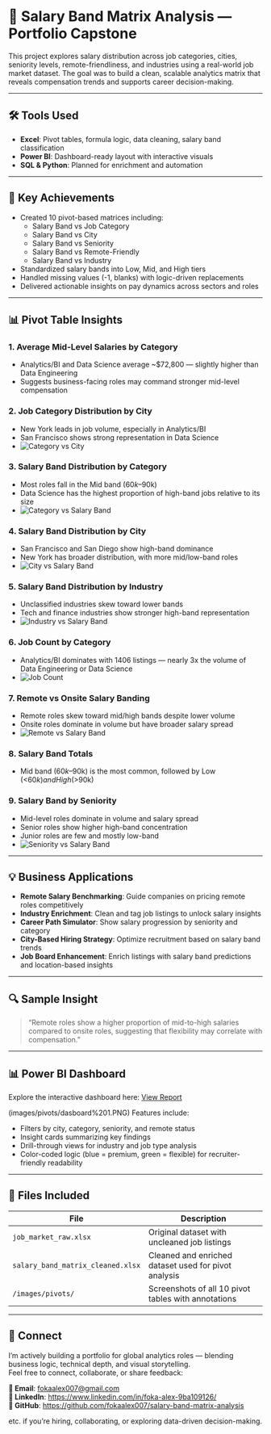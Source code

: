 # 💼 Salary Band Matrix Analysis — Portfolio Capstone

This project explores salary distribution across job categories, cities, seniority levels, remote-friendliness, and industries using a real-world job market dataset. The goal was to build a clean, scalable analytics matrix that reveals compensation trends and supports career decision-making.

---

## 🛠️ Tools Used

- **Excel**: Pivot tables, formula logic, data cleaning, salary band classification  
- **Power BI**: Dashboard-ready layout with interactive visuals  
- **SQL & Python**: Planned for enrichment and automation

---

## 🔑 Key Achievements

- Created 10 pivot-based matrices including:
  - Salary Band vs Job Category  
  - Salary Band vs City  
  - Salary Band vs Seniority  
  - Salary Band vs Remote-Friendly  
  - Salary Band vs Industry  
- Standardized salary bands into Low, Mid, and High tiers  
- Handled missing values (-1, blanks) with logic-driven replacements  
- Delivered actionable insights on pay dynamics across sectors and roles

---

## 📊 Pivot Table Insights

### 1. **Average Mid-Level Salaries by Category**
- Analytics/BI and Data Science average ~$72,800 — slightly higher than Data Engineering  
- Suggests business-facing roles may command stronger mid-level compensation

### 2. **Job Category Distribution by City**
- New York leads in job volume, especially in Analytics/BI  
- San Francisco shows strong representation in Data Science  
- ![Category vs City](images/pivots/category%20vs%20city.PNG)

### 3. **Salary Band Distribution by Category**
- Most roles fall in the Mid band ($60k–$90k)  
- Data Science has the highest proportion of high-band jobs relative to its size  
- ![Category vs Salary Band](images/pivots/category%20vs%20salary%20band.PNG)

### 4. **Salary Band Distribution by City**
- San Francisco and San Diego show high-band dominance  
- New York has broader distribution, with more mid/low-band roles  
- ![City vs Salary Band](images/pivots/city%20vs%20salary%20band.PNG)

### 5. **Salary Band Distribution by Industry**
- Unclassified industries skew toward lower bands  
- Tech and finance industries show stronger high-band representation  
- ![Industry vs Salary Band](images/pivots/industry%20vs%20salary%20band.PNG)

### 6. **Job Count by Category**
- Analytics/BI dominates with 1406 listings — nearly 3x the volume of Data Engineering or Data Science  
- ![Job Count](images/pivots/job%20count.PNG)

### 7. **Remote vs Onsite Salary Banding**
- Remote roles skew toward mid/high bands despite lower volume  
- Onsite roles dominate in volume but have broader salary spread  
- ![Remote vs Salary Band](images/pivots/remote%20friendly%20vs%20salary%20%20band.PNG)

### 8. **Salary Band Totals**
- Mid band ($60k–$90k) is the most common, followed by Low (<$60k) and High (>$90k)

### 9. **Salary Band by Seniority**
- Mid-level roles dominate in volume and salary spread  
- Senior roles show higher high-band concentration  
- Junior roles are few and mostly low-band  
- ![Seniority vs Salary Band](images/pivots/salary%20band%20vs%20seniority.PNG)

---

## 💡 Business Applications

- **Remote Salary Benchmarking**: Guide companies on pricing remote roles competitively  
- **Industry Enrichment**: Clean and tag job listings to unlock salary insights  
- **Career Path Simulator**: Show salary progression by seniority and category  
- **City-Based Hiring Strategy**: Optimize recruitment based on salary band trends  
- **Job Board Enhancement**: Enrich listings with salary band predictions and location-based insights

---

## 🔍 Sample Insight

> “Remote roles show a higher proportion of mid-to-high salaries compared to onsite roles, suggesting that flexibility may correlate with compensation.”

---

## 📊 Power BI Dashboard

Explore the interactive dashboard here: [View Report](https://app.powerbi.com/view?r=eyJrIjoiMGQ3ZDQzODMtNjFiYy00M2U4LTg5ZWEtNWJiYzk0Y2ZjMzg2IiwidCI6IjBjODJhNjJmLTIzYzMtNGUwZS05MzRlLTRhOGMxZmRkYjQ2OSJ9)

(images/pivots/dasboard%201.PNG)
Features include:
- Filters by city, category, seniority, and remote status  
- Insight cards summarizing key findings  
- Drill-through views for industry and job type analysis  
- Color-coded logic (blue = premium, green = flexible) for recruiter-friendly readability

---

## 📂 Files Included

| File | Description |
|------|-------------|
| `job_market_raw.xlsx` | Original dataset with uncleaned job listings |
| `salary_band_matrix_cleaned.xlsx` | Cleaned and enriched dataset used for pivot analysis |
| `/images/pivots/` | Screenshots of all 10 pivot tables with annotations |

---

## 🔗 Connect

I’m actively building a portfolio for global analytics roles — blending business logic, technical depth, and visual storytelling.  
Feel free to connect, collaborate, or share feedback:

**📧 Email**: fokaalex007@gmail.com  
**🔗 LinkedIn**: https://www.linkedin.com/in/foka-alex-9ba109126/  
**📁 GitHub**: https://github.com/fokaalex007/salary-band-matrix-analysis  

etc. if you’re hiring, collaborating, or exploring data-driven decision-making.

